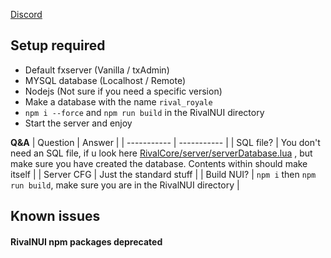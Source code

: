 [Discord](https://discord.gg/9grr9prthr)




## Setup required
* Default fxserver (Vanilla / txAdmin)
* MYSQL database (Localhost / Remote)
* Nodejs (Not sure if you need a specific version)
* Make a database with the name `rival_royale`
* `npm i --force` and `npm run build` in the RivalNUI directory
* Start the server and enjoy







**Q&A**
| Question      | Answer |
| ----------- | ----------- |
| SQL file?      |  You don't need an SQL file, if u look here [RivalCore/server/serverDatabase.lua](https://github.com/rival-group/rival-warfare/blob/1eeb15ccc4ad173b196c761cbc7ecebe2c48c417/RivalCore/server/serverDatabase.lua) , but make sure you have created the database. Contents within should make itself  |
| Server CFG   | Just the standard stuff        |
| Build NUI?   | `npm i` then `npm run build`, make sure you are in the RivalNUI directory  |




## Known issues

#### RivalNUI npm packages deprecated

 

